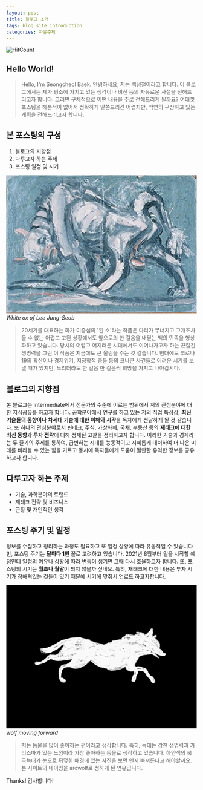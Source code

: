 ```yaml
---
layout: post
title: 블로그 소개
tags: blog site introduction
categories: 자유주제
---
```


![HitCount](https://arcwolf.github.io/%EC%9E%90%EC%9C%A0%EC%A3%BC%EC%A0%9C/2021/07/03/%EB%B8%94%EB%A1%9C%EA%B7%B8-%EC%86%8C%EA%B0%9C/)

## Hello World!
> Hello, I'm Seongcheol Baek.
안녕하세요, 저는 백성철이라고 합니다.
이 블로그에서는 제가 평소에 가지고 있는 생각이나 비전 등의 자유로운 사설을 전해드리고자 합니다.
그러면 구체적으로 어떤 내용을 주로 전해드리게 될까요?
여태껏 포스팅을 해본적이 없어서 정확하게 말씀드리긴 어렵지만, 
막연히 구상하고 있는 계획을 전해드리고자 합니다.

## 본 포스팅의 구성
1. 블로그의 지향점
2. 다루고자 하는 주제
3. 포스팅 일정 및 시기

![white ox](/public/img/leejungseob_white_ox.jpeg)
*White ox of Lee Jung-Seob* 

> 20세기를 대표하는 화가 이중섭의 '흰 소'라는 작품은 다리가 무너지고 고개조차 들 수 없는 어렵고 고된 상황에서도
앞으로의 한 걸음을 내딛는 백의 민족을 형상화하고 있습니다.
당시의 어렵고 어지러운 시대에서도 이어나가고자 하는 끈질긴 생명력을 그린 이 작품은
지금에도 큰 울림을 주는 것 같습니다.
현대에도 코로나19의 확산이나 경제위기, 지정학적 충돌 등의 크나큰 사건들로 어려운 시기를 보낼 때가 있지만, 
느리더라도 한 걸음 한 걸음씩 희망을 가지고 나아갑시다.

## 블로그의 지향점
본 블로그는 intermediate에서 전문가의 수준에 이르는 범위에서 저의 관심분야에 대한 지식공유를 하고자 합니다.
공학분야에서 연구를 하고 있는 저의 직업 특성상, **최신 기술들의 동향이나 차세대 기술에 대한 이해와 시각**을 독자에게 전달하게 될 것 같습니다.
또 하나의 관심분야로서 핀테크, 주식, 가상화폐, 국채, 부동산 등의 **재태크에 대한 최신 동향과 투자 전략**에 대해 정제된 고찰을 정리하고자 합니다.
이러한 기술과 경제라는 두 줄기의 주제를 통하여, 
급변하는 시대를 능동적이고 지혜롭게 대처하여 더 나은 미래를 바라볼 수 있는 힘을 기르고 
동시에 독자들에게 도움이 될만한 유익한 정보를 공유하고자 합니다.

## 다루고자 하는 주제
- 기술, 과학분야의 트랜드
- 재태크 전략 및 비즈니스
- 근황 및 개인적인 생각

## 포스팅 주기 및 일정
정보를 수집하고 정리하는 과정도 필요하고 또 일정 상황에 따라 유동적일 수 있습니다만,
포스팅 주기는 **달마다 1번** 꼴로 고려하고 있습니다. 
2021년 8월부터 일을 시작할 예정인데 일정의 여유나 상황에 따라 변동이 생기면 그때 다시 조율하고자 합니다.
또, 포스팅의 시기는 **월초나 월말**이 되지 않을까 싶네요. 
특히, 재태크에 대한 내용은 투자 시기가 정해져있는 것들이 있기 때문에 
시기에 맞춰서 업로드 하고자합니다.

![wolf moving forward](/public/img/wolf_running.gif)
*wolf moving forward*

> 저는 동물을 많이 좋아하는 편이라고 생각합니다.
특히, 늑대는 강한 생명력과 카리스마가 있는 느낌이라 가장 좋아하는 동물로 생각하고 있습니다.
하얀색의 북극늑대가 눈으로 뒤덮힌 배경에 있는 사진을 보면 왠지 빠져든다고 해야할까요.
본 사이트의 네이밍을 arcwolf로 정하게 된 연유입니다.

Thanks!
감사합니다!
